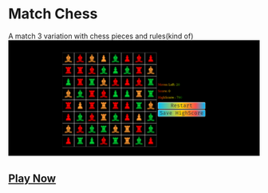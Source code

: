 # Match Chess

A match 3 variation with chess pieces and rules(kind of)
![screenshot](./screenshots/screenshot.png)

## [Play Now](https://lunatichacker.github.io/match-chess/)
